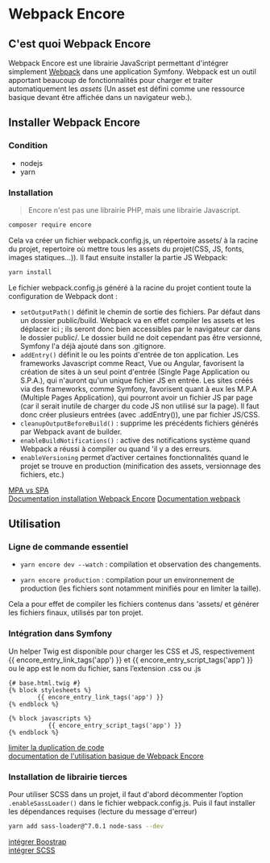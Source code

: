 # Webpack Encore

## C'est quoi Webpack Encore

Webpack Encore est une librairie JavaScript permettant d'intégrer simplement [Webpack](https://webpack.js.org/) dans une application Symfony.
Webpack est un outil apportant beaucoup de fonctionnalités pour charger et traiter automatiquement les *assets* (Un asset est défini comme une ressource basique devant être affichée dans un navigateur web.).

## Installer Webpack Encore

### Condition

- nodejs
- yarn

### Installation

> Encore n'est pas une librairie PHP, mais une librairie Javascript.

```bash
composer require encore
```

Cela va créer un fichier webpack.config.js, un répertoire assets/ à la racine du projet, repertoire où mettre tous les assets du projet(CSS, JS, fonts, images statiques…)).
Il faut ensuite installer la partie JS Webpack:

```bash
yarn install
```

Le fichier webpack.config.js généré à la racine du projet contient toute la configuration de Webpack dont :

- `setOutputPath()` définit le chemin de sortie des fichiers. Par défaut dans un dossier public/build. Webpack va en effet compiler les assets et les déplacer ici ; ils seront donc bien accessibles par le navigateur car dans le dossier public/. Le dossier build ne doit cependant pas être versionné, Symfony l'a déjà ajouté dans son .gitignore.
- `addEntry()` définit le ou les points d'entrée de ton application. Les frameworks Javascript comme React, Vue ou Angular, favorisent la création de sites à un seul point d'entrée (Single Page Application ou S.P.A.), qui n'auront qu'un unique fichier JS en entrée. Les sites créés via des frameworks, comme Symfony, favorisent quant à eux les M.P.A (Multiple Pages Application), qui pourront avoir un fichier JS par page (car il serait inutile de charger du code JS non utilisé sur la page). Il faut donc créer plusieurs entrées (avec .addEntry()), une par fichier JS/CSS.
- `cleanupOutputBeforeBuild()` : supprime les précédents fichiers générés par Webpack avant de builder.
- `enableBuildNotifications()` : active des notifications système quand Webpack a réussi à compiler ou quand 'il y a des erreurs.
- `enableVersioning` permet d’activer certaines fonctionnalités quand le projet se trouve en production (minification des assets, versionnage des fichiers, etc.)

[MPA vs SPA](https://www.slideshare.net/MehmetAliTastan/spa-vs-mpa)  
[Documentation installation Webpack Encore](https://symfony.com/doc/4.4/frontend/encore/installation.html)
[Documentation webpack](https://webpack.js.org/)

## Utilisation

### Ligne de commande essentiel

- `yarn encore dev --watch` : compilation et observation des changements.

- `yarn encore production` : compilation pour un environnement de production (les fichiers sont notamment minifiés pour en limiter la taille).

Cela a pour effet de compiler les fichiers contenus dans 'assets/ et générer les fichiers finaux, utilisés par ton projet.

### Intégration dans Symfony

Un helper Twig est disponible pour charger les CSS et JS, respectivement {{ encore_entry_link_tags('app') }} et {{ encore_entry_script_tags('app') }} ou le app est le nom du fichier, sans l’extension .css ou .js

```twig
{# base.html.twig #}
{% block stylesheets %}
        {{ encore_entry_link_tags('app') }}
{% endblock %}

{% block javascripts %}
           {{ encore_entry_script_tags('app') }}
{% endblock %}
```

[limiter la duplication de code](https://symfony.com/doc/4.4/frontend/encore/split-chunks.html)  
[documentation de l'utilisation basique de Webpack Encore](https://symfony.com/doc/4.4/frontend/encore/simple-example.html)

### Installation de librairie tierces

Pour utiliser SCSS dans un projet, il faut d'abord décommenter l’option `.enableSassLoader()` dans le fichier webpack.config.js.
Puis il faut installer les dépendances requises (lecture du message d'erreur)

```bash
yarn add sass-loader@^7.0.1 node-sass --dev
```

[intégrer Boostrap](https://symfony.com/doc/4.4/frontend/encore/bootstrap.html)  
[intégrer SCSS](https://symfony.com/doc/4.4/frontend/encore/css-preprocessors.html)
